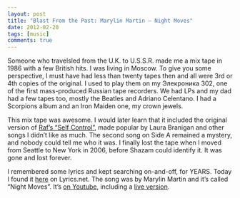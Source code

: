 ```yaml
---
layout: post
title: "Blast From the Past: Marylin Martin – Night Moves"
date: 2012-02-20
tags: [music]
comments: true
---
```

Someone who travelsled from the U.K. to U.S.S.R. made me a mix tape in 1986 with a few British hits. I was living in Moscow. To give you some perspective, I must have had less than twenty tapes then and all were 3rd or 4th copies of the original. I used to play them on my Элекроника 302, one of the first mass-produced Russian tape recorders. We had LPs and my dad had a few tapes too, mostly the Beatles and Adriano Celentano. I had a Scorpions album and an Iron Maiden one, my crown jewels.

This mix tape was awesome. I would later learn that it included the original version of <a href='http://en.wikipedia.org/wiki/Self_Control_(song)'>Raf’s “Self Control”</a>, made popular by Laura Branigan and other songs I didn’t like as much. The second song on Side A remained a mystery, and nobody could tell me who it was. I finally lost the tape when I moved from Seattle to New York in 2006, before Shazam could identify it. It was gone and lost forever.

I remembered some lyrics and kept searching on-and-off, for YEARS. Today I found it [here](http://www.lyrics.net/lyric/785016) on Lyrics.net. The song was by Marylin Martin and it’s called “Night Moves”. It’s [on Youtube](https://www.youtube.com/watch?v=QGD77VsaCLs), including a [live version](https://www.youtube.com/watch?v=RqO_hdGDZ5g).
